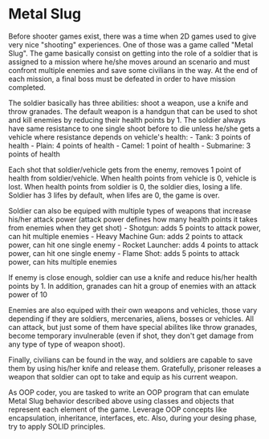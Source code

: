 # Metal Slug

Before shooter games exist, there was a time when 2D games used to give very nice "shooting" experiences. One of those was a game called "Metal Slug". The game basically consist on getting into the role of a soldier that is assigned to a mission where he/she moves around an scenario and must confront multiple enemies and save some civilians in the way. At the end of each mission, a final boss must be defeated in order to have mission completed.

The soldier basically has three abilities: shoot a weapon, use a knife and throw granades. The default weapon is a handgun that can be used to shot and kill enemies by reducing their health points by 1. The soldier always have same resistance to one single shoot before to die unless he/she gets a vehicle where resistance depends on vehicle's health:
    - Tank: 3 points of health
    - Plain: 4 points of health
    - Camel: 1 point of health
    - Submarine: 3 points of health

Each shot that soldier/vehicle gets from the enemy, removes 1 point of health from soldier/vehicle. When health points from vehicle is 0, vehicle is lost. When health points from soldier is 0, the soldier dies, losing a life. Soldier has 3 lifes by default, when lifes are 0, the game is over.

Soldier can also be equiped with multiple types of weapons that increase his/her attack power (attack power defines how many health points it takes from enemies when they get shot)
    - Shotgun: adds 5 points to attack power, can hit multiple enemies
    - Heavy Machine Gun: adds 2 points to attack power, can hit one single enemy
    - Rocket Launcher: adds 4 points to attack power, can hit one single enemy
    - Flame Shot: adds 5 points to attack power, can hits multiple enemies

If enemy is close enough, soldier can use a knife and reduce his/her health points by 1. In addition, granades can hit a group of enemies with an attack power of 10

Enemies are also equiped with their own weapons and vehicles, those vary depending if they are soldiers, mercenaries, aliens, bosses or vehicles. All can attack, but just some of them have special abilites like throw granades, become temporary invulnerable (even if shot, they don't get damage from any type of type of weapon shoot).

Finally, civilians can be found in the way, and soldiers are capable to save them by using his/her knife and release them. Gratefully, prisoner releases a weapon that 
soldier can opt to take and equip as his current weapon.

As OOP coder, you are tasked to write an OOP program that can emulate Metal Slug behavior described above using classes and objects that represent each element of the game. Leverage OOP concepts like encapsulation, inheritance, interfaces, etc. Also, during your desing phase, try to apply SOLID principles.